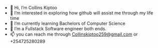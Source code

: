 - 👋 Hi, I’m Collins Kiptoo
- 👀 I’m interested in exploring how github will assist me through my life time
- 🌱 I’m currently learning Bachelors of Computer Science
- 💞️ I’m a Fullstack Software engineer both ends.
- 📫 you can reach me through  Collinskiptoo259@gmail.com  or  +254725280289

<!---
kimcollo234/kimcollo234 is a ✨ special ✨ repository because its `README.md` (this file) appears on your GitHub profile.
You can click the Preview link to take a look at your changes.
--->
